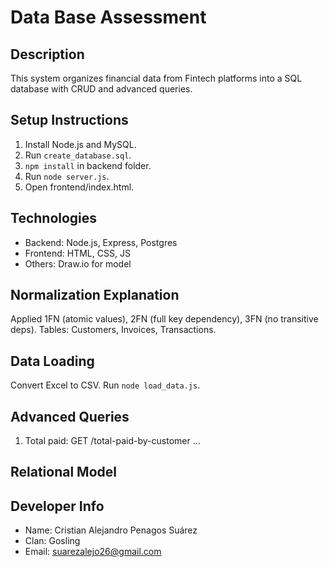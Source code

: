 # Data Base Assessment

## Description
This system organizes financial data from Fintech platforms into a SQL database with CRUD and advanced queries.

## Setup Instructions
1. Install Node.js and MySQL.
2. Run `create_database.sql`.
3. `npm install` in backend folder.
4. Run `node server.js`.
5. Open frontend/index.html.

## Technologies
- Backend: Node.js, Express, Postgres
- Frontend: HTML, CSS, JS
- Others: Draw.io for model

## Normalization Explanation
Applied 1FN (atomic values), 2FN (full key dependency), 3FN (no transitive deps). Tables: Customers, Invoices, Transactions.

## Data Loading
Convert Excel to CSV. Run `node load_data.js`.

## Advanced Queries
1. Total paid: GET /total-paid-by-customer
...

## Relational Model



## Developer Info
* Name: Cristian Alejandro Penagos Suárez
* Clan: Gosling
* Email: suarezalejo26@gmail.com